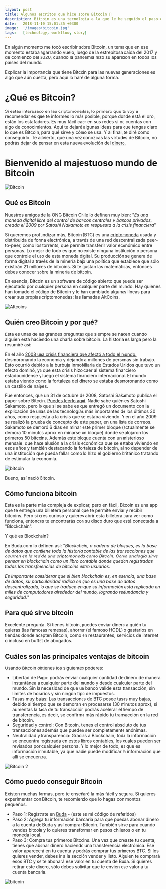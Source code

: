 ```yaml
---
layout: post
title: Algunos escritos que hice sobre Bitcoin 🚀
description: Bitcoin es una tecnología a la que le he seguido el paso desde el 2015 y eso me llevó a trabajar en Buda.com donde escribí algunos textos para el blog.
date:   2018-11-10 15:01:35 +0300
image:  '/images/bitcoin.jpg'
tags:   [technology, workflow, story]
---
```


En algún momento me tocó escribir sobre Bitcoin, un tema que en ese momento estaba agarrando vuelo, luego de la estrepitosa caída del 2017 y de comienzo del 2020, cuando la pandemia hizo su aparición en todos los países del mundo.

Explicar la importancia que tiene Bitcoin para las nuevas generaciones es algo que aún cuesta, pero aquí lo haré de alguna forma.

# ¿Qué es Bitcoin?


Si estás interesado en las criptomonedas, lo primero que te voy a recomendar es que te informes lo más posible, porque donde está el oro, están los estafadores. Es muy fácil caer en sus redes si no cuentas con algo de conocimientos. Aquí te dejaré algunas ideas para que tengas claro lo que es Bitcoin, para qué sirve y cómo se usa. Y al final, te diré como conseguirlo. Te advierto, que una vez conozcas las virtudes de Bitcoin, no podrás dejar de pensar en esta nueva evolución del [dinero.](https://www.tiocripto.com/blog/que-es-el-dinero)

# Bienvenido al majestuoso mundo de Bitcoin

![Bitcoin](https://i.pinimg.com/originals/99/e2/90/99e29092b4c2ee48c915627a11985b8d.gif)

## Qué es Bitcoin

Nuestros amigos de la ONG Bitcoin Chile lo definen muy bien: "*Es una moneda digital libre del control de bancos centrales y bancos privados, creada el 2009 por Satoshi Nakamoto en respuesta a la crisis financiera*"

Si queremos profundizar más, Bitcoin (BTC) es una [criptomoneda](https://www.tiocripto.com/blog/que-son-las-criptomonedas) usada y distribuida de forma electrónica, a través de una red descentralizada peer-to-peer, como los torrents, que permite transferir valor económico entre personas. Lo mejor de todo es que no existe ninguna institución o persona que controle el uso de esta moneda digital. Su producción se genera de forma digital a través de la minería bajo una política que establece que sólo existirán 21 millones de bitcoins. Si te gustan las matemáticas, entonces debes conocer sobre la minería de bitcoin.

En esencia, Bitcoin es un software de código abierto que puede ser ejecutado por cualquier persona en cualquier parte del mundo. Hay quienes han tomado el código de Bitcoin y le han cambiado algunas líneas para crear sus propias criptomonedas: las llamadas AltCoins.

![Altcoins](https://i.pinimg.com/originals/49/7b/9c/497b9c3c21387bc572a2d9086e115664.gif)

## Quién creo Bitcoin y por qué?

Esta es unas de las grandes preguntas que siempre se hacen cuando alguien está haciendo una charla sobre bitcoin. La historia es larga pero la resumiré así:

En el año [2008 una crisis financiera que afectó a todo el mundo.](https://es.wikipedia.org/wiki/Crisis_financiera_de_2008) desmoronando la economía y dejando a millones de personas sin trabajo. Esto ocurrió debido a la burbuja inmobiliaria de Estados Unidos que tuvo un efecto dominó, ya que esta crisis hizo caer al sistema financiero estadounidense y luego el sistema financiero internacional. El mundo estaba viendo como la fortaleza del dinero se estaba desmoronando como un castillo de naipes.

Fue entonces, que un 31 de octubre de 2008, Satoshi Sakamoto publica el paper sobre Bitcoin. [Puedes leerlo aquí](https://bitcoin.org/files/bitcoin-paper/bitcoin_es_latam.pdf). Nadie sabe quién es Satoshi Sakamoto, pero lo que si se sabe es que entregó un documento con la explicación de unas de las tecnologías más importantes de los últimos 30 años, como respuesta a la crisis que se estaba viviendo. Y en el año 2009 se realizó la prueba de concepto de este paper, en una lista de correos. Sakamoto se demoró 6 días en minar este primer bloque (actualmente se demora 10 minutos aprox en minarse un bloque) donde se alojaron los primeros 50 bitcoins. Además este bloque cuenta con un misterioso mensaje, que hace alusión a la crisis económica que se estaba viviendo en esos años y también destacando la fortaleza de bitcoin, al no depender de una institución que pueda fallar como lo hizo el gobierno británico tratando de estimular la economía.

![bitcoin](https://academy.bit2me.com/wp-content/uploads/2019/01/Bloque_Genesis_bitcoin.jpg)

Bueno, así nació Bitcoin.

## Cómo funciona bitcoin

Esta es la parte más compleja de explicar, pero en fácil, Bitcoin es una app que te entrega una billetera personal que te permite enviar y recibir bitcoins. Pero si eres curioso y quieres abrir esta billetera para ver como funciona, entonces te encontrarás con su disco duro que está conectada a "Blockchain".

Y qué es Blockchain?

En Buda.com lo definen así: "*Blockchain, o cadena de bloques, es la base de datos que contiene toda la historia contable de las transacciones que ocurren en la red de una criptomoneda como Bitcoin. Como analogía sirve pensar en blockchain como un libro contable donde quedan registradas todas las transferencias de bitcoins entre usuarios.*

*Es importante considerar que si bien blockchain es, en esencia, una base de datos, su particularidad radica en que es una base de datos descentralizada, lo que se traduce en que su información está replicada en miles de computadores alrededor del mundo, logrando redundancia y seguridad.*"

## Para qué sirve bitcoin

Excelente pregunta. Si tienes bitcoin, puedes enviar dinero a quién tu quieras (las famosas remesas), ahorrar (el famoso HODL) o gastarlos en tiendas donde acepten Bitcoin, como en restaurantes, servicios de internet o incluso en buffet de abogados.

## Cuáles son las principales ventajas de bitcoin

Usando Bitcoin obtienes los siguientes poderes:

- Libertad de Pago: podrás enviar cualquier cantidad de dinero de manera instantánea a cualquier parte del mundo y desde cualquier parte del mundo. Sin la necesidad de que un banco valide esta transacción, sin límites de horarios y sin ningún tipo de impuestos.
- Tasas muy bajas: Las transacciones de BTC posee tasas muy bajas, debido al tiempo que se demoran en procesarse (30 minutos aprox), si aumentas la tasa de tu transacción podrás acelerar el tiempo de transferencia, es decir, se confirma más rápido tu transacción en la red de bitcoin.
- Seguridad y control: Con Bitcoin, tienes el control absoluto de tus transacciones además que pueden ser completamente anónimas.
- Neutralidad y transparencia: Gracias a Blockchain, toda la información se encuentra registrada en estos libros contables, los cuales pueden ser revisados por cualquier persona. Y lo mejor de todo, es que es información inmutable, ya que nadie puede modificar la información que allí se encuentra.

![Bitcoin 2](https://viralchop.com/wp-content/uploads/2018/03/bitcoin-factory.gif)

## Cómo puedo conseguir Bitcoin

Existen muchas formas, pero te enseñaré la más fácil y segura. Si quieres experimentar con Bitcoin, te recomiendo que lo hagas con montos pequeños.

- Paso 1: Regístrate en [Buda](https://buda.com/registro?rf=4FZE2XUQD) - (este es mi código de referidos)
- Paso 2: Agrega tu información bancaria para que puedas abonar dinero a la cuenta de Buda y así comprar Bitcoin. También sirve para cuando vendes bitcoin y lo quieres transformar en pesos chilenos o en tu moneda local.
- Paso 3: Compra tus primeros Bitcoins. Una vez que creaste tu cuenta, tienes que abonar dinero haciendo una transferencia electrónica. Ese valor aparecerá en tu cuenta y podrás comprar tus primeros BTC. Si los quieres vender, debes ir a la sección vender y listo. Alguien te comprará esos BTC y se te abonará ese valor en tu cuenta de Buda. Si quieres retirar este dinero, sólo debes solicitar que te envien ese valor a tu cuenta bancaria.

![bitcoin](https://media1.tenor.com/images/d7021db36d9df5dd76ce46d1e12846a8/tenor.gif?itemid=10721102)
